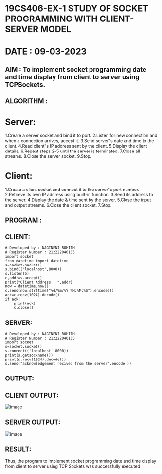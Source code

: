 # 19CS406-EX-1 STUDY OF SOCKET PROGRAMMING WITH CLIENT-SERVER MODEL

# DATE : 09-03-2023

## AIM : To implement socket programming date and time display from client to server using TCPSockets.

## ALGORITHM :
# Server:
1.Create a server socket and bind it to port.
2.Listen for new connection and when a connection arrives, accept it.
3.Send server‟s date and time to the client.
4.Read client‟s IP address sent by the client.
5.Display the client details.
6.Repeat steps 2-5 until the server is terminated.
7.Close all streams.
8.Close the server socket.
9.Stop.
# Client:
1.Create a client socket and connect it to the server‟s port number.
2.Retrieve its own IP address using built-in function.
3.Send its address to the server.
4.Display the date & time sent by the server.
5.Close the input and output streams.
6.Close the client socket.
7.Stop.
## PROGRAM :
## CLIENT:
```
# Developed by : NAGINENI ROHITH
# Register Number : 212222040105
import socket
from datetime import datetime
s=socket.socket()
s.bind(('localhost',8000))
s.listen(5)
c,addr=s.accept()
print("Client Address : ",addr)
now = datetime.now()
c.send(now.strftime("%d/%m/%Y %H:%M:%S").encode())
ack=c.recv(1024).decode()
if ack:
    print(ack)
    c.close()
```
## SERVER:
```
# Developed by : NAGINENI ROHITH
# Register Number : 212222040105
import socket
s=socket.socket()
s.connect(('localhost',8000))
print(s.getsockname())
print(s.recv(1024).decode())
s.send("acknowledgement recived from the server".encode())
```
## OUTPUT:
## CLIENT OUTPUT:
![image](https://github.com/NAGINENIROHITH/19CS406-EX-1/assets/118344049/61d62f3f-2a6a-423d-ac1f-440508510b1b)

## SERVER OUTPUT:
![image](https://github.com/NAGINENIROHITH/19CS406-EX-1/assets/118344049/dbd11e04-b1bc-4c73-ac8c-f8ab1ae124a6)

## RESULT:
Thus, the program to implement socket programming date and time display from client to server using TCP Sockets was successfully executed


